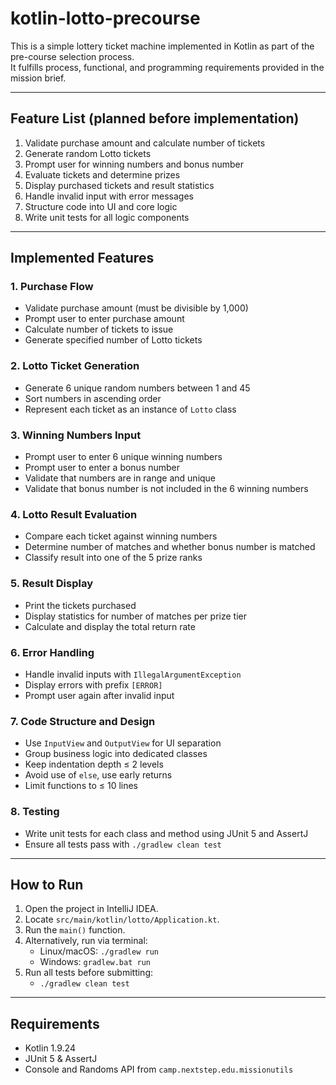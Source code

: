 # kotlin-lotto-precourse

This is a simple lottery ticket machine implemented in Kotlin as part of the pre-course selection process.  
It fulfills process, functional, and programming requirements provided in the mission brief.

---

## Feature List (planned before implementation)

1. Validate purchase amount and calculate number of tickets
2. Generate random Lotto tickets
3. Prompt user for winning numbers and bonus number
4. Evaluate tickets and determine prizes
5. Display purchased tickets and result statistics
6. Handle invalid input with error messages
7. Structure code into UI and core logic
8. Write unit tests for all logic components

---

## Implemented Features

### 1. Purchase Flow
- Validate purchase amount (must be divisible by 1,000)
- Prompt user to enter purchase amount
- Calculate number of tickets to issue
- Generate specified number of Lotto tickets

### 2. Lotto Ticket Generation
- Generate 6 unique random numbers between 1 and 45
- Sort numbers in ascending order
- Represent each ticket as an instance of `Lotto` class

### 3. Winning Numbers Input
- Prompt user to enter 6 unique winning numbers
- Prompt user to enter a bonus number
- Validate that numbers are in range and unique
- Validate that bonus number is not included in the 6 winning numbers

### 4. Lotto Result Evaluation
- Compare each ticket against winning numbers
- Determine number of matches and whether bonus number is matched
- Classify result into one of the 5 prize ranks

### 5. Result Display
- Print the tickets purchased
- Display statistics for number of matches per prize tier
- Calculate and display the total return rate

### 6. Error Handling
- Handle invalid inputs with `IllegalArgumentException`
- Display errors with prefix `[ERROR]`
- Prompt user again after invalid input

### 7. Code Structure and Design
- Use `InputView` and `OutputView` for UI separation
- Group business logic into dedicated classes
- Keep indentation depth ≤ 2 levels
- Avoid use of `else`, use early returns
- Limit functions to ≤ 10 lines

### 8. Testing
- Write unit tests for each class and method using JUnit 5 and AssertJ
- Ensure all tests pass with `./gradlew clean test`

---

## How to Run

1. Open the project in IntelliJ IDEA.
2. Locate `src/main/kotlin/lotto/Application.kt`.
3. Run the `main()` function.
4. Alternatively, run via terminal:
    - Linux/macOS: `./gradlew run`
    - Windows: `gradlew.bat run`
5. Run all tests before submitting:
    - `./gradlew clean test`

---

## Requirements

- Kotlin 1.9.24
- JUnit 5 & AssertJ
- Console and Randoms API from `camp.nextstep.edu.missionutils`
